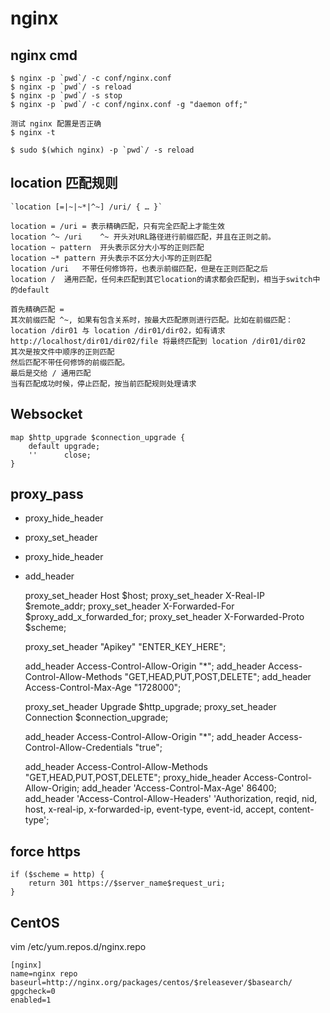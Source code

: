# nginx

## nginx cmd

    $ nginx -p `pwd`/ -c conf/nginx.conf
    $ nginx -p `pwd`/ -s reload
    $ nginx -p `pwd`/ -s stop
    $ nginx -p `pwd`/ -c conf/nginx.conf -g "daemon off;"

    测试 nginx 配置是否正确
    $ nginx -t

    $ sudo $(which nginx) -p `pwd`/ -s reload

## location 匹配规则

    `location [=|~|~*|^~] /uri/ { … }`

    location = /uri	= 表示精确匹配，只有完全匹配上才能生效
    location ^~ /uri	^~ 开头对URL路径进行前缀匹配，并且在正则之前。
    location ~ pattern	开头表示区分大小写的正则匹配
    location ~* pattern	开头表示不区分大小写的正则匹配
    location /uri	不带任何修饰符，也表示前缀匹配，但是在正则匹配之后
    location /	通用匹配，任何未匹配到其它location的请求都会匹配到，相当于switch中的default

    首先精确匹配 =
    其次前缀匹配 ^~, 如果有包含关系时，按最大匹配原则进行匹配。比如在前缀匹配：location /dir01 与 location /dir01/dir02，如有请求 http://localhost/dir01/dir02/file 将最终匹配到 location /dir01/dir02
    其次是按文件中顺序的正则匹配
    然后匹配不带任何修饰的前缀匹配。
    最后是交给 / 通用匹配
    当有匹配成功时候，停止匹配，按当前匹配规则处理请求

## Websocket

    map $http_upgrade $connection_upgrade {
        default upgrade;
        ''      close;
    }

## proxy_pass

- proxy_hide_header
- proxy_set_header
- proxy_hide_header
- add_header


    proxy_set_header Host $host;
    proxy_set_header X-Real-IP $remote_addr;
    proxy_set_header X-Forwarded-For $proxy_add_x_forwarded_for;
    proxy_set_header X-Forwarded-Proto $scheme;

    proxy_set_header "Apikey" "ENTER_KEY_HERE";

    add_header Access-Control-Allow-Origin "*";
    add_header Access-Control-Allow-Methods "GET,HEAD,PUT,POST,DELETE";
    add_header Access-Control-Max-Age "1728000";

    proxy_set_header Upgrade $http_upgrade;
    proxy_set_header Connection $connection_upgrade;

    add_header Access-Control-Allow-Origin "*";
    add_header Access-Control-Allow-Credentials "true";

    add_header Access-Control-Allow-Methods "GET,HEAD,PUT,POST,DELETE";
    proxy_hide_header Access-Control-Allow-Origin;
    add_header 'Access-Control-Max-Age' 86400;
    add_header 'Access-Control-Allow-Headers' 'Authorization, reqid, nid, host, x-real-ip, x-forwarded-ip, event-type, event-id, accept, content-type';

## force https

    if ($scheme = http) {
        return 301 https://$server_name$request_uri;
    }


## CentOS

vim /etc/yum.repos.d/nginx.repo

```
[nginx]
name=nginx repo
baseurl=http://nginx.org/packages/centos/$releasever/$basearch/
gpgcheck=0
enabled=1
```

